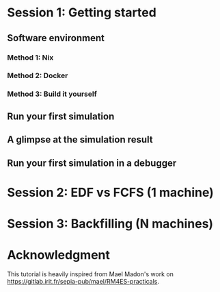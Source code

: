 
# Session 1: Getting started
## Software environment
### Method 1: Nix
### Method 2: Docker
### Method 3: Build it yourself
## Run your first simulation
## A glimpse at the simulation result
## Run your first simulation in a debugger

# Session 2: EDF vs FCFS (1 machine)

# Session 3: Backfilling (N machines)

# Acknowledgment
This tutorial is heavily inspired from Mael Madon's work on https://gitlab.irit.fr/sepia-pub/mael/RM4ES-practicals.
